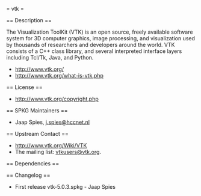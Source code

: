 = vtk =

== Description ==

The Visualization ToolKit (VTK) is an open source, freely available software system for 3D computer graphics, image processing, and visualization used by thousands of researchers and developers around the world. VTK consists of a C++ class library, and several interpreted interface layers including Tcl/Tk, Java, and Python.

 * http://www.vtk.org/
 * http://www.vtk.org/what-is-vtk.php

== License ==

 * http://www.vtk.org/copyright.php

== SPKG Maintainers ==

 * Jaap Spies, j.spies@hccnet.nl

== Upstream Contact ==

 * http://www.vtk.org/Wiki/VTK
 * The mailing list: vtkusers@vtk.org.

== Dependencies ==



== Changelog ==

 * First release vtk-5.0.3.spkg - Jaap Spies
